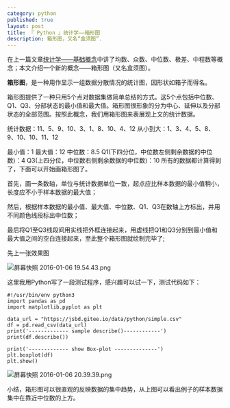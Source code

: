 ```yaml
---
category: python
published: true
layout: post
title: 『 Python 』统计学——箱形图
description: 箱形图，又名“盒须图”.
---
```


在上一篇文章[统计学——基础概念](../Intro-Statistics/)中讲了均数、众数、中位数、极差、中程数等概念；本文介绍一个新的概念——箱形图（又名盒须图）。

**箱形图**，是一种用作显示一组数据分散情况的统计图，因形状如箱子而得名。

箱形图提供了一种只用5个点对数据集做简单总结的方式。这5个点包括中位数、Q1、Q3、分部状态的最小值和最大值。箱形图很形象的分为中心、延伸以及分部状态的全部范围。按照此概念，我们用箱形图来表展现上文的统计数据。

统计数据：11、5、9、10、3、1、8、10、4、12
从小到大：1、3、4、5、8、9、10、10、11、12

最小值：1
最大值：12
中位数：8.5
Q1(下四分位，中位数左侧剩余数据的中位数)：4
Q3(上四分位，中位数右侧剩余数据的中位数)：10
所有的数据都计算得到了，下面可以开始画箱形图了。

首先，画一条数轴，单位与统计数据单位一致，起点应比样本数据的最小值稍小，长度应不小于样本数据的最大值；

然后，根据样本数据的最小值、最大值、中位数、Q1、Q3在数轴上方标出，并用不同颜色线段标出中位数；

最后将Q1至Q3线段间用实线把外框连接起来，用虚线把Q1和Q3分别到最小值和最大值之间的空白连接起来，至此整个箱形图就绘制完毕了;

先上一张效果图

![屏幕快照 2016-01-06 19.54.43.png](../images/py_web/1395995-b2c487a946192cf0.png)

这里我用Python写了一段测试程序，感兴趣可以试一下，测试代码如下：

```shell
#!/usr/bin/env python3
import pandas as pd
import matplotlib.pyplot as plt

data_url = "https://jsbd.gitee.io/data/python/simple.csv"
df = pd.read_csv(data_url)
print('------------- sample describe()------------')
print(df.describe())

print('------------- show Box-plot --------------')
plt.boxplot(df)
plt.show()
```

![屏幕快照 2016-01-06 20.39.39.png](../images/py_web/1395995-bc5bc3c91964a068.png)

小结，箱形图可以很直观的反映数据的集中趋势，从上图可以看出例子的样本数据集中在靠近中位数的上方。

